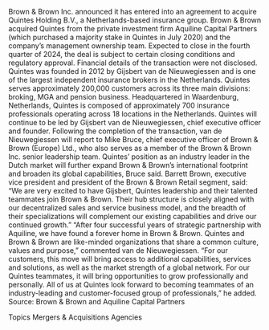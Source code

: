 Brown & Brown Inc. announced it has entered into an agreement to acquire Quintes Holding B.V., a Netherlands-based insurance group.
Brown & Brown acquired Quintes from the private investment firm Aquiline Capital Partners (which purchased a majority stake in Quintes in July 2020) and the company’s management ownership team.
Expected to close in the fourth quarter of 2024, the deal is subject to certain closing conditions and regulatory approval. Financial details of the transaction were not disclosed.
Quintes was founded in 2012 by Gijsbert van de Nieuwegiessen and is one of the largest independent insurance brokers in the Netherlands. Quintes serves approximately 200,000 customers across its three main divisions: broking, MGA and pension business. Headquartered in Waardenburg, Netherlands, Quintes is composed of approximately 700 insurance professionals operating across 18 locations in the Netherlands.
Quintes will continue to be led by Gijsbert van de Nieuwegiessen, chief executive officer and founder. Following the completion of the transaction, van de Nieuwegiessen will report to Mike Bruce, chief executive officer of Brown & Brown (Europe) Ltd., who also serves as a member of the Brown & Brown Inc. senior leadership team.
Quintes’ position as an industry leader in the Dutch market will further expand Brown & Brown’s international footprint and broaden its global capabilities, Bruce said.
Barrett Brown, executive vice president and president of the Brown & Brown Retail segment, said: “We are very excited to have Gijsbert, Quintes leadership and their talented teammates join Brown & Brown. Their hub structure is closely aligned with our decentralized sales and service business model, and the breadth of their specializations will complement our existing capabilities and drive our continued growth.”
“After four successful years of strategic partnership with Aquiline, we have found a forever home in Brown & Brown. Quintes and Brown & Brown are like-minded organizations that share a common culture, values and purpose,” commented van de Nieuwegiessen.
“For our customers, this move will bring access to additional capabilities, services and solutions, as well as the market strength of a global network. For our Quintes teammates, it will bring opportunities to grow professionally and personally. All of us at Quintes look forward to becoming teammates of an industry-leading and customer-focused group of professionals,” he added.
Source: Brown & Brown and Aquiline Capital Partners

Topics
Mergers & Acquisitions
Agencies
